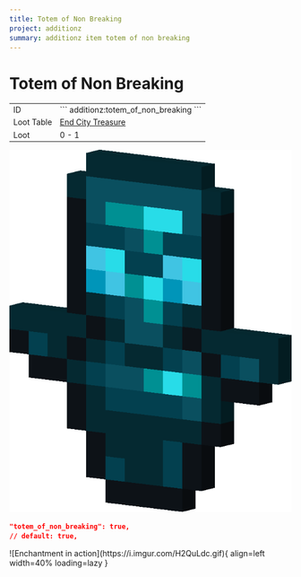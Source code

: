 ```yaml
---
title: Totem of Non Breaking
project: additionz
summary: additionz item totem of non breaking
---
```

# Totem of Non Breaking
<div class="combi">
<div class="divthing">
<table class="tablething">
    <tbody>
        <tr>
            <td class="first-column">ID</td>
            <td class="second-column">
            ```
            additionz:totem_of_non_breaking
            ```
            </td>
        </tr>
        <tr id="linear-top">
            <td class="first-column">Loot Table</td>
            <td class="second-column"><a href="https://minecraft.fandom.com/wiki/End_City#Loot" target="_blank">End City Treasure</a></td>
        </tr>
        <tr id="linear-top">
            <td class="first-column">Loot</td>
            <td class="second-column">0 - 1</td>
        </tr>
    </tbody>
</table>
</div>
<div class="div-img-center">
<img src="../../../../assets/additionz/items/totem_of_non_breaking.png" loading="lazy" />
</div>
</div>

```json
"totem_of_non_breaking": true,
// default: true,
```
<div class="result" markdown>
![Enchantment in action](https://i.imgur.com/H2QuLdc.gif){ align=left width=40% loading=lazy }
</div>
